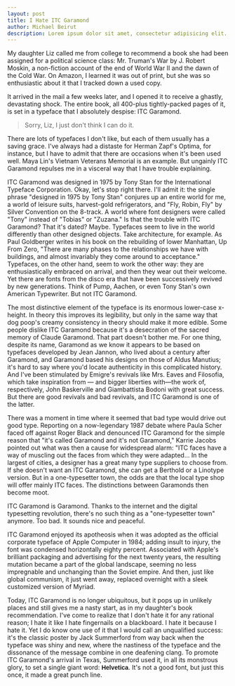 ```yaml
---
layout: post
title: I Hate ITC Garamond
author: Michael Beirut
description: Lorem ipsum dolor sit amet, consectetur adipisicing elit. Minus reprehenderit pariatur, recusandae consectetur reiciendis. Error recusandae excepturi accusamus voluptatem adipisci modi enim, minima in quisquam blanditiis molestias suscipit vitae esse!
---
```

My daughter Liz called me from college to recommend a book she had been assigned for a political science class: Mr. Truman's War by J. Robert Moskin, a non-fiction account of the end of World War II and the dawn of the Cold War. On Amazon, I learned it was out of print, but she was so enthusiastic about it that I tracked down a used copy.

It arrived in the mail a few weeks later, and I opened it to receive a ghastly, devastating shock. The entire book, all 400-plus tightly-packed pages of it, is set in a typeface that I absolutely despise: ITC Garamond.

> Sorry, Liz, I just don't think I can do it.

There are lots of typefaces I don't like, but each of them usually has a saving grace. I've always had a distaste for Herman Zapf's Optima, for instance, but I have to admit that there are occasions when it's been used well. Maya Lin's Vietnam Veterans Memorial is an example. But ungainly ITC Garamond repulses me in a visceral way that I have trouble explaining.

ITC Garamond was designed in 1975 by Tony Stan for the International Typeface Corporation. Okay, let's stop right there. I'll admit it: the single phrase "designed in 1975 by Tony Stan" conjures up an entire world for me, a world of leisure suits, harvest-gold refrigerators, and "Fly, Robin, Fly" by Silver Convention on the 8-track. A world where font designers were called "Tony" instead of "Tobias" or "Zuzana." Is that the trouble with ITC Garamond? That it's dated? Maybe. Typefaces seem to live in the world differently than other designed objects. Take architecture, for example. As Paul Goldberger writes in his book on the rebuilding of lower Manhattan, Up From Zero, "There are many phases to the relationships we have with buildings, and almost invariably they come around to acceptance." Typefaces, on the other hand, seem to work the other way: they are enthusiastically embraced on arrival, and then they wear out their welcome. Yet there are fonts from the disco era that have been successively revived by new generations. Think of Pump, Aachen, or even Tony Stan's own American Typewriter. But not ITC Garamond.

The most distinctive element of the typeface is its enormous lower-case x-height. In theory this improves its legibility, but only in the same way that dog poop's creamy consistency in theory should make it more edible. Some people dislike ITC Garamond because it's a desecration of the sacred memory of Claude Garamond. That part doesn't bother me. For one thing, despite its name, Garamond as we know it appears to be based on typefaces developed by Jean Jannon, who lived about a century after Garamond, and Garamond based his designs on those of Aldus Manutius; it's hard to say where you'd locate authenticity in this complicated history. And I've been stimulated by Emigre's revivals like Mrs. Eaves and Filosofia, which take inspiration from — and bigger liberties with—the work of, respectively, John Baskerville and Giambattista Bodoni with great success. But there are good revivals and bad revivals, and ITC Garamond is one of the latter. 

There was a moment in time where it seemed that bad type would drive out good type. Reporting on a now-legendary 1987 debate where Paula Scher faced off against Roger Black and denounced ITC Garamond for the simple reason that "it's called Garamond and it's not Garamond," Karrie Jacobs pointed out what was then a cause for widespread alarm: "ITC faces have a way of muscling out the faces from which they were adapted... In the largest of cities, a designer has a great many type suppliers to choose from. If she doesn't want an ITC Garamond, she can get a Berthold or a Linotype version. But in a one-typesetter town, the odds are that the local type shop will offer mainly ITC faces. The distinctions between Garamonds then become moot.

ITC Garamond is Garamond. Thanks to the internet and the digital typesetting revolution, there's no such thing as a "one-typesetter town" anymore. Too bad. It sounds nice and peaceful.

ITC Garamond enjoyed its apotheosis when it was adopted as the official corporate typeface of Apple Computer in 1984; adding insult to injury, the font was condensed horizontally eighty percent. Associated with Apple's brilliant packaging and advertising for the next twenty years, the resulting mutation became a part of the global landscape, seeming no less impregnable and unchanging than the Soviet empire. And then, just like global communism, it just went away, replaced overnight with a sleek customized version of Myriad. 

Today, ITC Garamond is no longer ubiquitous, but it pops up in unlikely places and still gives me a nasty start, as in my daughter's book recommendation. I've come to realize that I don't hate it for any rational reason; I hate it like I hate fingernails on a blackboard. I hate it because I hate it. Yet I do know one use of it that I would call an unqualified success: it's the classic poster by Jack Summerford from way back when the typeface was shiny and new, where the nastiness of the typeface and the dissonance of the message combine in one deafening clang. To promote ITC Garamond's arrival in Texas, Summerford used it, in all its monstrous glory, to set a single giant word: <span style="font-family: Helvetica, Arial, Georgia, serif; font-weight: bold;">Helvetica</span>. It's not a good font, but just this once, it made a great punch line.